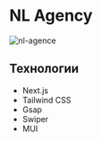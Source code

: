 # NL Agency

![nl-agence](https://github.com/user-attachments/assets/f1cadfa9-be2a-4b25-b960-c9ccae16c385)

## Технологии

- Next.js
- Tailwind CSS
- Gsap
- Swiper
- MUI
